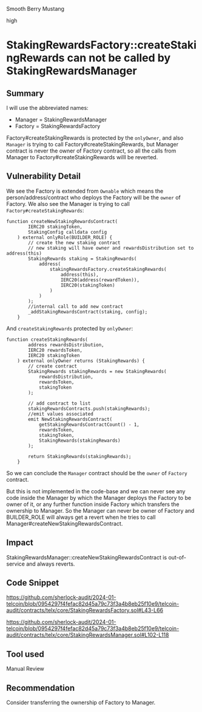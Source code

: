 Smooth Berry Mustang

high

# StakingRewardsFactory::createStakingRewards can not be called by StakingRewardsManager

## Summary
I will use the abbreviated names:
- Manager = StakingRewardsManager
- Factory = StakingRewardsFactory

Factory#createStakingRewards is protected by the `onlyOwner`, and also `Manager` is trying to call Factory#createStakingRewards, but Manager contract is never the owner of Factory contract, so all the calls from Manager to Factory#createStakingRewards willl be reverted.

## Vulnerability Detail
We see the Factory is extended from `Ownable` which means the person/address/contract who deploys the Factory will be the `owner` of Factory.
We also see the Manager is trying to call `Factory#createStakingRewards`:
```solidity
function createNewStakingRewardsContract(
        IERC20 stakingToken,
        StakingConfig calldata config
    ) external onlyRole(BUILDER_ROLE) {
        // create the new staking contract
        // new staking will have owner and rewardsDistribution set to address(this)
        StakingRewards staking = StakingRewards(
            address(
                stakingRewardsFactory.createStakingRewards(
                    address(this),
                    IERC20(address(rewardToken)),
                    IERC20(stakingToken)
                )
            )
        );
        //internal call to add new contract
        _addStakingRewardsContract(staking, config);
    }
```
And `createStakingRewards` protected by `onlyOwner`:
```solidity
function createStakingRewards(
        address rewardsDistribution,
        IERC20 rewardsToken,
        IERC20 stakingToken
    ) external onlyOwner returns (StakingRewards) {
        // create contract
        StakingRewards stakingRewards = new StakingRewards(
            rewardsDistribution,
            rewardsToken,
            stakingToken
        );

        // add contract to list
        stakingRewardsContracts.push(stakingRewards);
        //emit values associated
        emit NewStakingRewardsContract(
            getStakingRewardsContractCount() - 1,
            rewardsToken,
            stakingToken,
            StakingRewards(stakingRewards)
        );

        return StakingRewards(stakingRewards);
    }
``` 
So we can conclude the `Manager` contract should be the `owner` of `Factory` contract.

But this is not implemented in the code-base and we can never see any code inside the Manager by which the Manager deploys the Factory to be owner of it, or any further function inside Factory which transfers the ownership to Manager.
So the Manager can never be owner of Factory and BUILDER_ROLE will always get a revert when he tries to call Manager#createNewStakingRewardsContract.
## Impact
StakingRewardsManager::createNewStakingRewardsContract is out-of-service and always reverts.
## Code Snippet
https://github.com/sherlock-audit/2024-01-telcoin/blob/0954297f4fefac82d45a79c73f3a4b8eb25f10e9/telcoin-audit/contracts/telx/core/StakingRewardsFactory.sol#L43-L66

https://github.com/sherlock-audit/2024-01-telcoin/blob/0954297f4fefac82d45a79c73f3a4b8eb25f10e9/telcoin-audit/contracts/telx/core/StakingRewardsManager.sol#L102-L118
## Tool used

Manual Review

## Recommendation
Consider transferring the ownership of Factory to Manager.